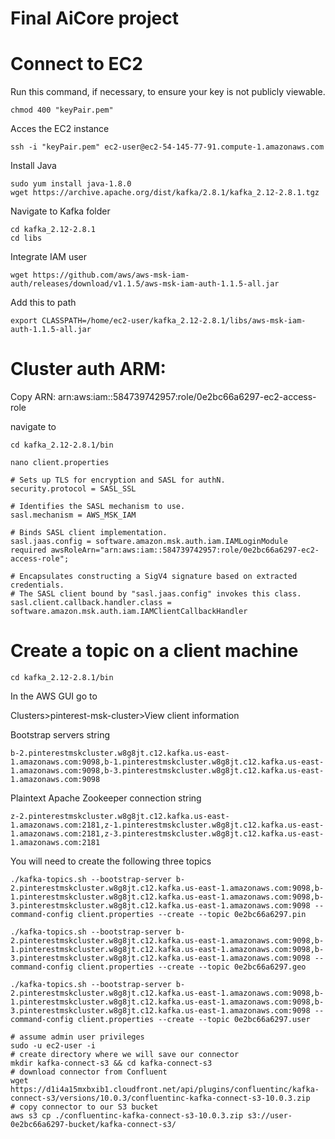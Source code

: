 # Final AiCore project



# Connect to EC2
Run this command, if necessary, to ensure your key is not publicly viewable.

```
chmod 400 "keyPair.pem"
```

Acces the EC2 instance
```
ssh -i "keyPair.pem" ec2-user@ec2-54-145-77-91.compute-1.amazonaws.com
```

Install Java
```
sudo yum install java-1.8.0
wget https://archive.apache.org/dist/kafka/2.8.1/kafka_2.12-2.8.1.tgz
```

Navigate to Kafka folder
```
cd kafka_2.12-2.8.1
cd libs
```

Integrate IAM user
```
wget https://github.com/aws/aws-msk-iam-auth/releases/download/v1.1.5/aws-msk-iam-auth-1.1.5-all.jar
```
Add this to path
```
export CLASSPATH=/home/ec2-user/kafka_2.12-2.8.1/libs/aws-msk-iam-auth-1.1.5-all.jar
```


# Cluster auth ARM: 

Copy ARN:
arn:aws:iam::584739742957:role/0e2bc66a6297-ec2-access-role

navigate to 
```
cd kafka_2.12-2.8.1/bin
```
```
nano client.properties
```
```
# Sets up TLS for encryption and SASL for authN.
security.protocol = SASL_SSL

# Identifies the SASL mechanism to use.
sasl.mechanism = AWS_MSK_IAM

# Binds SASL client implementation.
sasl.jaas.config = software.amazon.msk.auth.iam.IAMLoginModule required awsRoleArn="arn:aws:iam::584739742957:role/0e2bc66a6297-ec2-access-role";

# Encapsulates constructing a SigV4 signature based on extracted credentials.
# The SASL client bound by "sasl.jaas.config" invokes this class.
sasl.client.callback.handler.class = software.amazon.msk.auth.iam.IAMClientCallbackHandler
```

# Create a topic on a client machine
```
cd kafka_2.12-2.8.1/bin
```

In the AWS GUI go to 

Clusters>pinterest-msk-cluster>View client information

Bootstrap servers string
```
b-2.pinterestmskcluster.w8g8jt.c12.kafka.us-east-1.amazonaws.com:9098,b-1.pinterestmskcluster.w8g8jt.c12.kafka.us-east-1.amazonaws.com:9098,b-3.pinterestmskcluster.w8g8jt.c12.kafka.us-east-1.amazonaws.com:9098
```

Plaintext Apache Zookeeper connection string
```
z-2.pinterestmskcluster.w8g8jt.c12.kafka.us-east-1.amazonaws.com:2181,z-1.pinterestmskcluster.w8g8jt.c12.kafka.us-east-1.amazonaws.com:2181,z-3.pinterestmskcluster.w8g8jt.c12.kafka.us-east-1.amazonaws.com:2181
```

You will need to create the following three topics

```
./kafka-topics.sh --bootstrap-server b-2.pinterestmskcluster.w8g8jt.c12.kafka.us-east-1.amazonaws.com:9098,b-1.pinterestmskcluster.w8g8jt.c12.kafka.us-east-1.amazonaws.com:9098,b-3.pinterestmskcluster.w8g8jt.c12.kafka.us-east-1.amazonaws.com:9098 --command-config client.properties --create --topic 0e2bc66a6297.pin
```
```
./kafka-topics.sh --bootstrap-server b-2.pinterestmskcluster.w8g8jt.c12.kafka.us-east-1.amazonaws.com:9098,b-1.pinterestmskcluster.w8g8jt.c12.kafka.us-east-1.amazonaws.com:9098,b-3.pinterestmskcluster.w8g8jt.c12.kafka.us-east-1.amazonaws.com:9098 --command-config client.properties --create --topic 0e2bc66a6297.geo
```
```
./kafka-topics.sh --bootstrap-server b-2.pinterestmskcluster.w8g8jt.c12.kafka.us-east-1.amazonaws.com:9098,b-1.pinterestmskcluster.w8g8jt.c12.kafka.us-east-1.amazonaws.com:9098,b-3.pinterestmskcluster.w8g8jt.c12.kafka.us-east-1.amazonaws.com:9098 --command-config client.properties --create --topic 0e2bc66a6297.user
```

```
# assume admin user privileges
sudo -u ec2-user -i
# create directory where we will save our connector 
mkdir kafka-connect-s3 && cd kafka-connect-s3
# download connector from Confluent
wget https://d1i4a15mxbxib1.cloudfront.net/api/plugins/confluentinc/kafka-connect-s3/versions/10.0.3/confluentinc-kafka-connect-s3-10.0.3.zip
# copy connector to our S3 bucket
aws s3 cp ./confluentinc-kafka-connect-s3-10.0.3.zip s3://user-0e2bc66a6297-bucket/kafka-connect-s3/

```